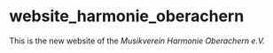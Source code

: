 # website_harmonie_oberachern
This is the new website of the *Musikverein Harmonie Oberachern e.V.* 